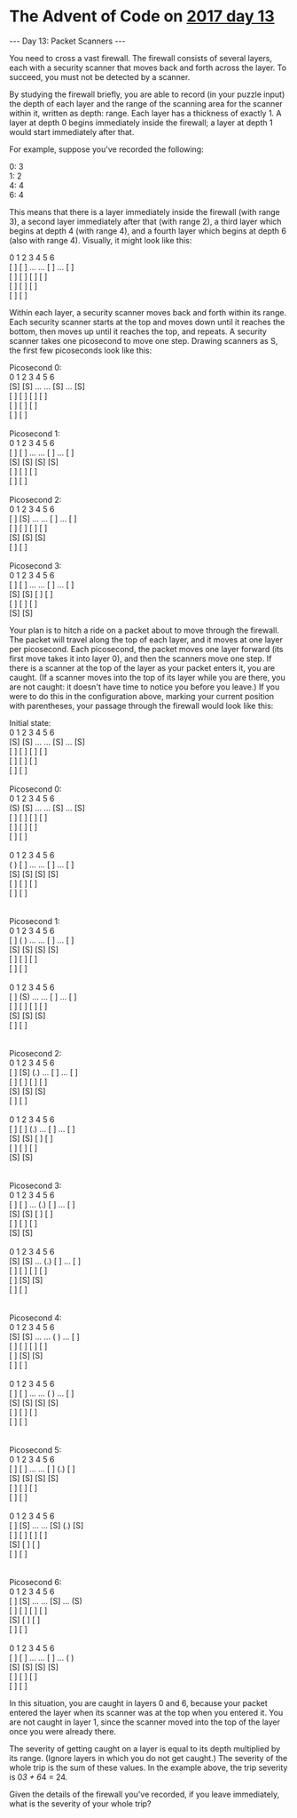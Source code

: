 # The Advent of Code on [2017 day 13](https://adventofcode.com/2017/day/13)

--- Day 13: Packet Scanners ---

You need to cross a vast firewall. The firewall consists of several layers, each with a security scanner that moves back and forth across the layer. To succeed, you must not be detected by a scanner.

By studying the firewall briefly, you are able to record (in your puzzle input) the depth of each layer and the range of the scanning area for the scanner within it, written as depth: range. Each layer has a thickness of exactly 1. A layer at depth 0 begins immediately inside the firewall; a layer at depth 1 would start immediately after that.

For example, suppose you've recorded the following:

0: 3\
1: 2\
4: 4\
6: 4

This means that there is a layer immediately inside the firewall (with range 3), a second layer immediately after that (with range 2), a third layer which begins at depth 4 (with range 4), and a fourth layer which begins at depth 6 (also with range 4). Visually, it might look like this:

0   1   2   3   4   5   6\
[ ] [ ] ... ... [ ] ... [ ]\
[ ] [ ]         [ ]     [ ]\
[ ]             [ ]     [ ]\
                [ ]     [ ]

Within each layer, a security scanner moves back and forth within its range. Each security scanner starts at the top and moves down until it reaches the bottom, then moves up until it reaches the top, and repeats. A security scanner takes one picosecond to move one step.  Drawing scanners as S, the first few picoseconds look like this:

Picosecond 0:\
 0   1   2   3   4   5   6\
[S] [S] ... ... [S] ... [S]\
[ ] [ ]         [ ]     [ ]\
[ ]             [ ]     [ ]\
                [ ]     [ ]\
\
Picosecond 1:\
 0   1   2   3   4   5   6\
[ ] [ ] ... ... [ ] ... [ ]\
[S] [S]         [S]     [S]\
[ ]             [ ]     [ ]\
                [ ]     [ ]\
\
Picosecond 2:\
 0   1   2   3   4   5   6\
[ ] [S] ... ... [ ] ... [ ]\
[ ] [ ]         [ ]     [ ]\
[S]             [S]     [S]\
                [ ]     [ ]\
\
Picosecond 3:\
 0   1   2   3   4   5   6\
[ ] [ ] ... ... [ ] ... [ ]\
[S] [S]         [ ]     [ ]\
[ ]             [ ]     [ ]\
                [S]     [S]

Your plan is to hitch a ride on a packet about to move through the firewall.  The packet will travel along the top of each layer, and it moves at one layer per picosecond. Each picosecond, the packet moves one layer forward (its first move takes it into layer 0), and then the scanners move one step. If there is a scanner at the top of the layer as your packet enters it, you are caught. (If a scanner moves into the top of its layer while you are there, you are not caught: it doesn't have time to notice you before you leave.) If you were to do this in the configuration above, marking your current position with parentheses, your passage through the firewall would look like this:

Initial state:\
 0   1   2   3   4   5   6\
[S] [S] ... ... [S] ... [S]\
[ ] [ ]         [ ]     [ ]\
[ ]             [ ]     [ ]\
                [ ]     [ ]\
\
Picosecond 0:\
 0   1   2   3   4   5   6\
(S) [S] ... ... [S] ... [S]\
[ ] [ ]         [ ]     [ ]\
[ ]             [ ]     [ ]\
                [ ]     [ ]\
\
 0   1   2   3   4   5   6\
( ) [ ] ... ... [ ] ... [ ]\
[S] [S]         [S]     [S]\
[ ]             [ ]     [ ]\
                [ ]     [ ]\
\
\
Picosecond 1:\
 0   1   2   3   4   5   6\
[ ] ( ) ... ... [ ] ... [ ]\
[S] [S]         [S]     [S]\
[ ]             [ ]     [ ]\
                [ ]     [ ]\
\
 0   1   2   3   4   5   6\
[ ] (S) ... ... [ ] ... [ ]\
[ ] [ ]         [ ]     [ ]\
[S]             [S]     [S]\
                [ ]     [ ]\
\
\
Picosecond 2:\
 0   1   2   3   4   5   6\
[ ] [S] (.) ... [ ] ... [ ]\
[ ] [ ]         [ ]     [ ]\
[S]             [S]     [S]\
                [ ]     [ ]\
\
 0   1   2   3   4   5   6\
[ ] [ ] (.) ... [ ] ... [ ]\
[S] [S]         [ ]     [ ]\
[ ]             [ ]     [ ]\
                [S]     [S]\
\
\
Picosecond 3:\
 0   1   2   3   4   5   6\
[ ] [ ] ... (.) [ ] ... [ ]\
[S] [S]         [ ]     [ ]\
[ ]             [ ]     [ ]\
                [S]     [S]\
\
 0   1   2   3   4   5   6\
[S] [S] ... (.) [ ] ... [ ]\
[ ] [ ]         [ ]     [ ]\
[ ]             [S]     [S]\
                [ ]     [ ]\
\
\
Picosecond 4:\
 0   1   2   3   4   5   6\
[S] [S] ... ... ( ) ... [ ]\
[ ] [ ]         [ ]     [ ]\
[ ]             [S]     [S]\
                [ ]     [ ]\
\
 0   1   2   3   4   5   6\
[ ] [ ] ... ... ( ) ... [ ]\
[S] [S]         [S]     [S]\
[ ]             [ ]     [ ]\
                [ ]     [ ]\
\
\
Picosecond 5:\
 0   1   2   3   4   5   6\
[ ] [ ] ... ... [ ] (.) [ ]\
[S] [S]         [S]     [S]\
[ ]             [ ]     [ ]\
                [ ]     [ ]\
\
 0   1   2   3   4   5   6\
[ ] [S] ... ... [S] (.) [S]\
[ ] [ ]         [ ]     [ ]\
[S]             [ ]     [ ]\
                [ ]     [ ]\
\
\
Picosecond 6:\
 0   1   2   3   4   5   6\
[ ] [S] ... ... [S] ... (S)\
[ ] [ ]         [ ]     [ ]\
[S]             [ ]     [ ]\
                [ ]     [ ]\
\
 0   1   2   3   4   5   6\
[ ] [ ] ... ... [ ] ... ( )\
[S] [S]         [S]     [S]\
[ ]             [ ]     [ ]\
                [ ]     [ ]

In this situation, you are caught in layers 0 and 6, because your packet entered the layer when its scanner was at the top when you entered it. You are not caught in layer 1, since the scanner moved into the top of the layer once you were already there.

The severity of getting caught on a layer is equal to its depth multiplied by its range. (Ignore layers in which you do not get caught.) The severity of the whole trip is the sum of these values.  In the example above, the trip severity is 0*3 + 6*4 = 24.

Given the details of the firewall you've recorded, if you leave immediately, what is the severity of your whole trip?